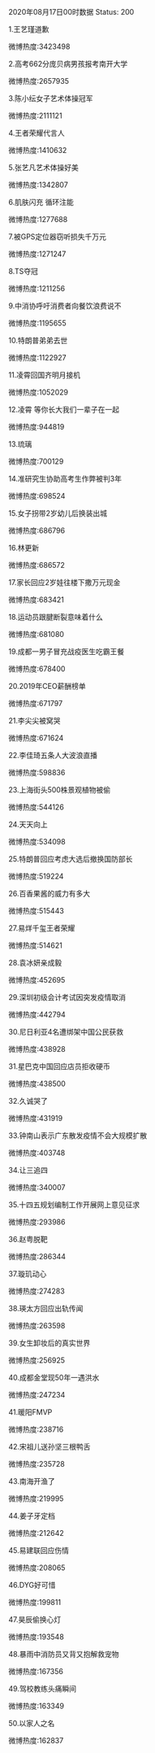 2020年08月17日00时数据
Status: 200

1.王艺瑾道歉

微博热度:3423498

2.高考662分庞贝病男孩报考南开大学

微博热度:2657935

3.陈小纭女子艺术体操冠军

微博热度:2111121

4.王者荣耀代言人

微博热度:1410632

5.张艺凡艺术体操好美

微博热度:1342807

6.肌肤闪充 循环注能

微博热度:1277688

7.被GPS定位器窃听损失千万元

微博热度:1271247

8.TS夺冠

微博热度:1211256

9.中消协呼吁消费者向餐饮浪费说不

微博热度:1195655

10.特朗普弟弟去世

微博热度:1122927

11.凌霄回国齐明月接机

微博热度:1052029

12.凌霄 等你长大我们一辈子在一起

微博热度:944819

13.琉璃

微博热度:700129

14.准研究生协助高考生作弊被判3年

微博热度:698524

15.女子拐带2岁幼儿后换装出城

微博热度:686796

16.林更新

微博热度:686572

17.家长回应2岁娃往楼下撒万元现金

微博热度:683421

18.运动员跟腱断裂意味着什么

微博热度:681080

19.成都一男子冒充战疫医生吃霸王餐

微博热度:678400

20.2019年CEO薪酬榜单

微博热度:671797

21.李尖尖被窝哭

微博热度:671624

22.李佳琦五条人大波浪直播

微博热度:598836

23.上海街头500株景观植物被偷

微博热度:544126

24.天天向上

微博热度:534098

25.特朗普回应考虑大选后撤换国防部长

微博热度:519224

26.百香果酱的威力有多大

微博热度:515443

27.易烊千玺王者荣耀

微博热度:514621

28.袁冰妍亲成毅

微博热度:452695

29.深圳初级会计考试因突发疫情取消

微博热度:442794

30.尼日利亚4名遭绑架中国公民获救

微博热度:438928

31.星巴克中国回应店员拒收硬币

微博热度:438500

32.久诚哭了

微博热度:431919

33.钟南山表示广东散发疫情不会大规模扩散

微博热度:403748

34.让三追四

微博热度:340007

35.十四五规划编制工作开展网上意见征求

微博热度:293986

36.赵粤脱靶

微博热度:286344

37.璇玑动心

微博热度:274283

38.瑛太方回应出轨传闻

微博热度:263598

39.女生卸妆后的真实世界

微博热度:256925

40.成都金堂现50年一遇洪水

微博热度:247234

41.暖阳FMVP

微博热度:238716

42.宋祖儿送孙坚三根鸭舌

微博热度:235728

43.南海开渔了

微博热度:219995

44.姜子牙定档

微博热度:212642

45.易建联回应伤情

微博热度:208065

46.DYG好可惜

微博热度:199811

47.昊辰偷换心灯

微博热度:193548

48.暴雨中消防员又背又抱解救宠物

微博热度:167356

49.驾校教练头痛瞬间

微博热度:163349

50.以家人之名

微博热度:162837

